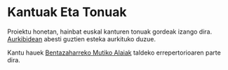 # Kantuak Eta Tonuak

Proiektu honetan, hainbat euskal kanturen tonuak gordeak izango dira. [Aurkibidean](Aurkibidea.md) abesti guztien esteka aurkituko duzue.

Kantu hauek [Bentazaharreko Mutiko Alaiak](http://www.bentazaharrekomutikoalaiak.eus) taldeko errepertorioaren parte dira.
